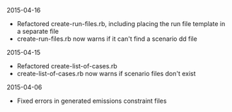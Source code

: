 2015-04-16

* Refactored create-run-files.rb, including placing the run file template in a separate file
* create-run-files.rb now warns if it can't find a scenario dd file

2015-04-15

* Refactored create-list-of-cases.rb
* create-list-of-cases.rb now warns if scenario files don't exist


2015-04-06

* Fixed errors in generated emissions constraint files
